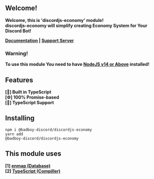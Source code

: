 ## Welcome!
<strong>Welcome, this is 'discordjs-economy' module!</strong> <br />
<strong>discordjs-economy will simplify creating Economy System for Your Discord Bot!</strong>

<strong>[Documentation](https://djs-economy.js.org/) | [Support Server](https://discord.gg/zsTgXs24k2)</strong>

### Warning!
<strong>To use this module You need to have [NodeJS v14 or Above](https://nodejs.org/) installed!</strong>

## Features
<span><strong>[🔑] Built in TypeScript</strong></span> <br />
<span><strong>[⚙] 100% Promise-based</strong></span> <br />
<span><strong>[🙂] TypeScript Support</strong></span> <br />

## Installing
<span><code>npm i @badboy-discord/discordjs-economy</code></span> <br />
<span><code>yarn add @badboy-discord/discordjs-economy</code></span>

## This module uses
<span><strong>[1] [enmap (Database)](https://npmjs.com/package/enmap/)</strong></span> <br />
<span><strong>[2] [TypeScript (Compiller)](https://npmjs.com/package/typescript/)</strong></span>